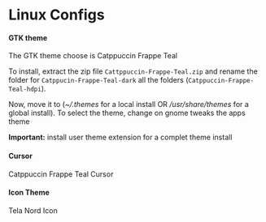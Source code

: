 # Linux Configs



#### GTK theme 



  The GTK theme choose is Catppuccin Frappe Teal

  To install, extract the zip file `Cattppuccin-Frappe-Teal.zip` and rename the folder for `Catppucin-Frappe-Teal-dark` all the folders (`Catppuccin-Frappe-Teal-hdpi`).

  Now, move it to (*~/.themes* for a local install OR */usr/share/themes* for a global install). To select the theme, change on gnome tweaks the apps theme

  **Important:** install user theme extension for a complet theme install




#### Cursor 



  Catppuccin Frappe Teal Cursor</p>



#### Icon Theme </h3>



  Tela Nord Icon



